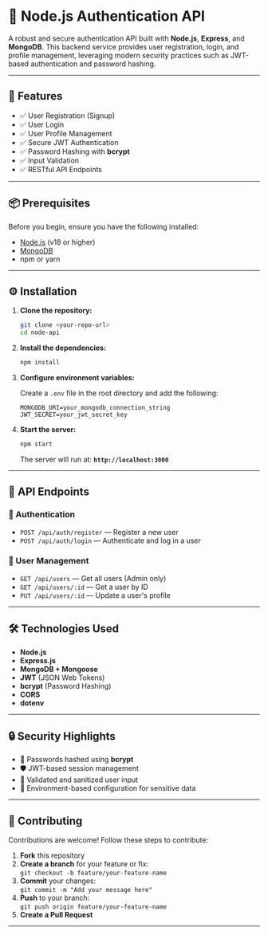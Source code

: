 
# 🚀 Node.js Authentication API

A robust and secure authentication API built with **Node.js**, **Express**, and **MongoDB**. This backend service provides user registration, login, and profile management, leveraging modern security practices such as JWT-based authentication and password hashing.

---

## 🔑 Features

- ✅ User Registration (Signup)
- ✅ User Login
- ✅ User Profile Management
- ✅ Secure JWT Authentication
- ✅ Password Hashing with **bcrypt**
- ✅ Input Validation
- ✅ RESTful API Endpoints

---

## 📦 Prerequisites

Before you begin, ensure you have the following installed:

- [Node.js](https://nodejs.org/) (v18 or higher)
- [MongoDB](https://www.mongodb.com/)
- npm or yarn

---

## ⚙️ Installation

1. **Clone the repository:**

   ```bash
   git clone <your-repo-url>
   cd node-api
   ```

2. **Install the dependencies:**

   ```bash
   npm install
   ```

3. **Configure environment variables:**

   Create a `.env` file in the root directory and add the following:

   ```
   MONGODB_URI=your_mongodb_connection_string
   JWT_SECRET=your_jwt_secret_key
   ```

4. **Start the server:**

   ```bash
   npm start
   ```

   The server will run at: **`http://localhost:3000`**

---

## 📡 API Endpoints

### 🔐 Authentication

- `POST /api/auth/register` — Register a new user  
- `POST /api/auth/login` — Authenticate and log in a user

### 👥 User Management

- `GET /api/users` — Get all users (Admin only)
- `GET /api/users/:id` — Get a user by ID
- `PUT /api/users/:id` — Update a user's profile

---

## 🛠️ Technologies Used

- **Node.js**
- **Express.js**
- **MongoDB + Mongoose**
- **JWT** (JSON Web Tokens)
- **bcrypt** (Password Hashing)
- **CORS**
- **dotenv**

---

## 🔒 Security Highlights

- 🔐 Passwords hashed using **bcrypt**
- 🛡️ JWT-based session management
- 🧼 Validated and sanitized user input
- 📁 Environment-based configuration for sensitive data

---

## 🤝 Contributing

Contributions are welcome! Follow these steps to contribute:

1. **Fork** this repository
2. **Create a branch** for your feature or fix:  
   `git checkout -b feature/your-feature-name`
3. **Commit** your changes:  
   `git commit -m "Add your message here"`
4. **Push** to your branch:  
   `git push origin feature/your-feature-name`
5. **Create a Pull Request**

---

